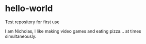 # hello-world
Test repository for first use

I am Nicholas, I like making video games and eating pizza... at times simultaneously.
